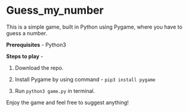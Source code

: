 # Guess_my_number
This is a simple game, built in Python using Pygame, where you have to guess a number.

**Prerequisites** - Python3


**Steps to play** -

1) Download the repo.

2) Install Pygame by using command - `pip3 install pygame`

3) Run `python3 game.py` in terminal.

Enjoy the game and feel free to suggest anything!
